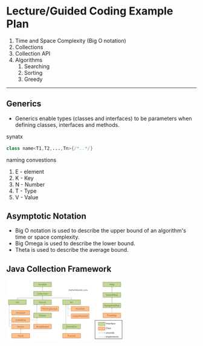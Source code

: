 # Lecture/Guided Coding Example Plan

1. Time and Space Complexity (Big O notation)
2. Collections
3. Collection API
4. Algorithms
   1. Searching
   2. Sorting
   3. Greedy

---

## Generics

- Generics enable types (classes and interfaces) to be parameters when defining classes, interfaces and methods.

synatx 

```java
class name<T1,T2,...,Tn>{/*..*/}
```

naming convestions

1. E - element
2. K - Key
3. N - Number
4. T - Type
5. V - Value

## Asymptotic Notation


- Big O notation is used to describe the upper bound of an algorithm's time or space complexity.
- Big Omega is used to describe the lower bound.
- Theta is used to describe the average bound.


## Java Collection Framework


![Collection Framework](./images/collections.png)


